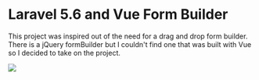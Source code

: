 <h1>Laravel 5.6 and Vue Form Builder</h1>
<p>This project was inspired out of the need for a drag and drop form builder. There is a jQuery formBuilder but I couldn't find one that was built with Vue so I decided to take on the project.</p>
<img src="{{ asset('images/formBuilder.png') }}">
